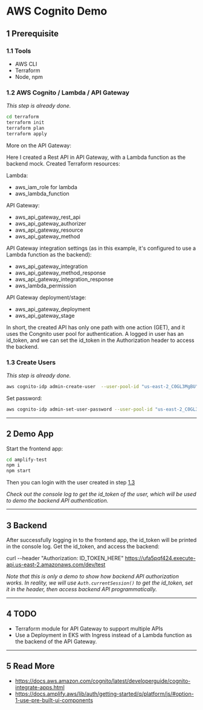 # AWS Cognito Demo

## 1 Prerequisite

### 1.1 Tools

- AWS CLI
- Terraform
- Node, npm

### 1.2 AWS Cognito / Lambda / API Gateway

_This step is already done._

```bash
cd terraform
terraform init
terraform plan
terraform apply
```

More on the API Gateway:

Here I created a Rest API in API Gateway, with a Lambda function as the backend mock. Created Terraform resources:

Lambda:

- aws_iam_role for lambda
- aws_lambda_function

API Gateway:

- aws_api_gateway_rest_api
- aws_api_gateway_authorizer
- aws_api_gateway_resource
- aws_api_gateway_method

API Gateway integration settings (as in this example, it's configured to use a Lambda function as the backend):

- aws_api_gateway_integration
- aws_api_gateway_method_response
- aws_api_gateway_integration_response
- aws_lambda_permission

API Gateway deployment/stage:

- aws_api_gateway_deployment
- aws_api_gateway_stage

In short, the created API has only one path with one action (GET), and it uses the Congnito user pool for authentication. A logged in user has an id_token, and we can set the id_token in the Authorization header to access the backend.

### 1.3 Create Users

_This step is already done._

```bash
aws cognito-idp admin-create-user  --user-pool-id "us-east-2_C0GL3MgBU"  --username "testuser"
```

Set password:

```bash
aws cognito-idp admin-set-user-password --user-pool-id "us-east-2_C0GL3MgBU" --username "testuser" --password 'Password1234#' --permanent
```

---

## 2 Demo App

Start the frontend app:

```bash
cd amplify-test
npm i
npm start
```

Then you can login with the user created in step [1.3](#13-create-users)

_Check out the console log to get the id_token of the user, which will be used to demo the backend API authentication._

---

## 3 Backend

After successfully logging in to the frontend app, the id_token will be printed in the console log. Get the id_token, and access the backend:

curl --header "Authorization: ID_TOKEN_HERE" https://ufa5pqf424.execute-api.us-east-2.amazonaws.com/dev/test

_Note that this is only a demo to show how backend API authorization works. In reality, we will use `Auth.currentSession()` to get the id_token, set it in the header, then access backend API programmatically._

---

## 4 TODO

- Terraform module for API Gateway to support multiple APIs
- Use a Deployment in EKS with Ingress instead of a Lambda function as the backend of the API Gateway.

---

## 5 Read More

- https://docs.aws.amazon.com/cognito/latest/developerguide/cognito-integrate-apps.html
- https://docs.amplify.aws/lib/auth/getting-started/q/platform/js/#option-1-use-pre-built-ui-components
